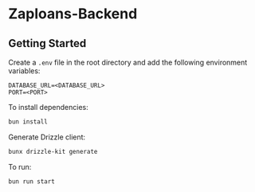 # Zaploans-Backend

## Getting Started

Create a `.env` file in the root directory and add the following environment variables:

```env
DATABASE_URL=<DATABASE_URL>
PORT=<PORT>
```

To install dependencies:

```bash
bun install
```

Generate Drizzle client:

```bash
bunx drizzle-kit generate
```

To run:

```bash
bun run start
```
